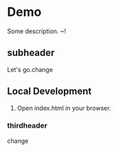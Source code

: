 # Demo

Some description.
~!

## subheader

Let's go.change

## Local Development

1. Open index.html in your browser.

### thirdheader

change


